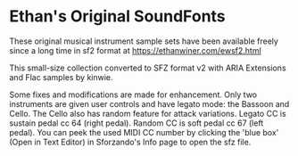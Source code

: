 # Ethan's Original SoundFonts

These original musical instrument sample sets have been available freely
since a long time in sf2 format at https://ethanwiner.com/ewsf2.html

This small-size collection converted to SFZ format v2 with ARIA Extensions
and Flac samples by kinwie.

Some fixes and modifications are made for enhancement.
Only two instruments are given user controls and have legato mode:
the Bassoon and Cello.
The Cello also has random feature for attack variations.
Legato CC is sustain pedal cc 64 (right pedal).
Random CC is soft pedal cc 67 (left pedal).
You can peek the used MIDI CC number by clicking the 'blue box'
(Open in Text Editor) in Sforzando's Info page to open the sfz file.
